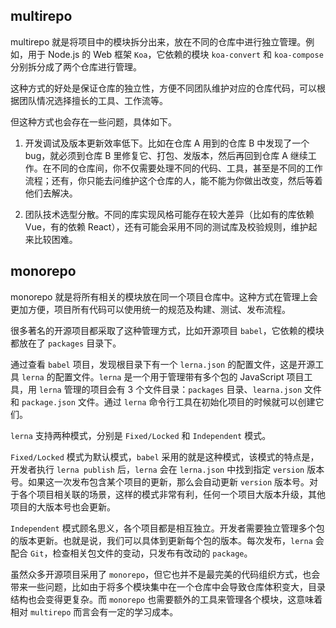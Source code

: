 ## multirepo

multirepo 就是将项目中的模块拆分出来，放在不同的仓库中进行独立管理。例如，用于 Node.js 的 Web 框架 `Koa`，它依赖的模块 `koa-convert` 和 `koa-compose` 分别拆分成了两个仓库进行管理。

这种方式的好处是保证仓库的独立性，方便不同团队维护对应的仓库代码，可以根据团队情况选择擅长的工具、工作流等。

但这种方式也会存在一些问题，具体如下。

1. 开发调试及版本更新效率低下。比如在仓库 A 用到的仓库 B 中发现了一个 bug，就必须到仓库 B 里修复它、打包、发版本，然后再回到仓库 A 继续工作。在不同的仓库间，你不仅需要处理不同的代码、工具，甚至是不同的工作流程；还有，你只能去问维护这个仓库的人，能不能为你做出改变，然后等着他们去解决。

2. 团队技术选型分散。不同的库实现风格可能存在较大差异（比如有的库依赖 Vue，有的依赖 React），还有可能会采用不同的测试库及校验规则，维护起来比较困难。

## monorepo

monorepo 就是将所有相关的模块放在同一个项目仓库中。这种方式在管理上会更加方便，项目所有代码可以使用统一的规范及构建、测试、发布流程。

很多著名的开源项目都采取了这种管理方式，比如开源项目 `babel`，它依赖的模块都放在了 `packages` 目录下。

通过查看 `babel` 项目，发现根目录下有一个 `lerna.json` 的配置文件，这是开源工具 `lerna` 的配置文件。`lerna` 是一个用于管理带有多个包的 JavaScript 项目工具，用 `lerna` 管理的项目会有 3 个文件目录：`packages` 目录、`learna.json` 文件和 `package.json` 文件。通过 `lerna` 命令行工具在初始化项目的时候就可以创建它们。

`lerna` 支持两种模式，分别是 `Fixed/Locked` 和 `Independent` 模式。

`Fixed/Locked` 模式为默认模式，`babel` 采用的就是这种模式，该模式的特点是，开发者执行 `lerna publish` 后，`lerna` 会在 `lerna.json` 中找到指定 `version` 版本号。如果这一次发布包含某个项目的更新，那么会自动更新 `version` 版本号。对于各个项目相关联的场景，这样的模式非常有利，任何一个项目大版本升级，其他项目的大版本号也会更新。

`Independent` 模式顾名思义，各个项目都是相互独立。开发者需要独立管理多个包的版本更新。也就是说，我们可以具体到更新每个包的版本。每次发布，`lerna` 会配合 `Git`，检查相关包文件的变动，只发布有改动的 `package`。

虽然众多开源项目采用了 `monorepo`，但它也并不是最完美的代码组织方式，也会带来一些问题，比如由于将多个模块集中在一个仓库中会导致仓库体积变大，目录结构也会变得更复杂。而 `monorepo` 也需要额外的工具来管理各个模块，这意味着相对 `multirepo` 而言会有一定的学习成本。
